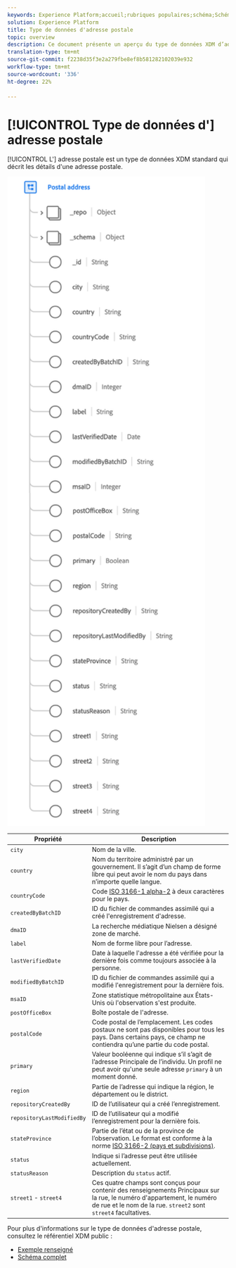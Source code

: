 ```yaml
---
keywords: Experience Platform;accueil;rubriques populaires;schéma;Schéma;XDM;champs;schémas;Schémas;adresse;xdm:address;datatype;data-type;data type;data type;
solution: Experience Platform
title: Type de données d'adresse postale
topic: overview
description: Ce document présente un aperçu du type de données XDM d’adresse postale.
translation-type: tm+mt
source-git-commit: f2238d35f3e2a279fbe8ef8b581282102039e932
workflow-type: tm+mt
source-wordcount: '336'
ht-degree: 22%

---
```



# [!UICONTROL Type de données d&#39;] adresse postale

[!UICONTROL L&#39;] adresse postale est un type de données XDM standard qui décrit les détails d&#39;une adresse postale.

<img src="../images/data-types/postal-address.png" width="450" /><br />

| Propriété | Description |
| --- | --- |
| `city` | Nom de la ville. |
| `country` | Nom du territoire administré par un gouvernement. Il s’agit d’un champ de forme libre qui peut avoir le nom du pays dans n’importe quelle langue. |
| `countryCode` | Code <a href="https://datahub.io/core/country-list">ISO 3166-1 alpha-2</a> à deux caractères pour le pays. |
| `createdByBatchID` | ID du fichier de commandes assimilé qui a créé l&#39;enregistrement d&#39;adresse. |
| `dmaID` | La recherche médiatique Nielsen a désigné zone de marché. |
| `label` | Nom de forme libre pour l’adresse. |
| `lastVerifiedDate` | Date à laquelle l&#39;adresse a été vérifiée pour la dernière fois comme toujours associée à la personne. |
| `modifiedByBatchID` | ID du fichier de commandes assimilé qui a modifié l&#39;enregistrement pour la dernière fois. |
| `msaID` | Zone statistique métropolitaine aux États-Unis où l&#39;observation s&#39;est produite. |
| `postOfficeBox` | Boîte postale de l&#39;adresse. |
| `postalCode` | Code postal de l’emplacement. Les codes postaux ne sont pas disponibles pour tous les pays. Dans certains pays, ce champ ne contiendra qu’une partie du code postal. |
| `primary` | Valeur booléenne qui indique s’il s’agit de l’adresse Principale de l’individu. Un profil ne peut avoir qu&#39;une seule adresse `primary` à un moment donné. |
| `region` | Partie de l’adresse qui indique la région, le département ou le district. |
| `repositoryCreatedBy` | ID de l’utilisateur qui a créé l’enregistrement. |
| `repositoryLastModifiedBy` | ID de l’utilisateur qui a modifié l’enregistrement pour la dernière fois. |
| `stateProvince` | Partie de l’état ou de la province de l’observation. Le format est conforme à la norme [ISO 3166-2 (pays et subdivisions)](http://www.unece.org/cefact/locode/subdivisions.html). |
| `status` | Indique si l’adresse peut être utilisée actuellement. |
| `statusReason` | Description du `status` actif. |
| `street1` - `street4` | Ces quatre champs sont conçus pour contenir des renseignements Principaux sur la rue, le numéro d&#39;appartement, le numéro de rue et le nom de la rue. `street2` sont  `street4` facultatives. |

Pour plus d&#39;informations sur le type de données d&#39;adresse postale, consultez le référentiel XDM public :

* [Exemple renseigné](https://github.com/adobe/xdm/blob/master/components/datatypes/address.example.1.json)
* [Schéma complet](https://github.com/adobe/xdm/blob/master/components/datatypes/address.schema.json)